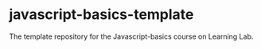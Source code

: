 # javascript-basics-template
The template repository for the Javascript-basics course on Learning Lab.

